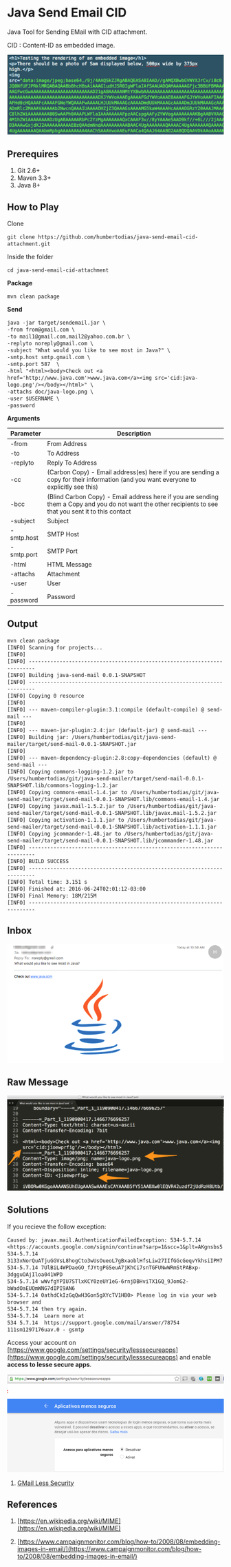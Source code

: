 # Java Send Email CID

Java Tool for Sending EMail with CID attachment.

CID : Content-ID as embedded image.

![Embedded-Image](doc/embedded-images.png)


## Prerequires

1. Git 2.6+
2. Maven 3.3+
3. Java 8+


## How to Play

Clone

```
git clone https://github.com/humbertodias/java-send-email-cid-attachment.git
```

Inside the folder

```
cd java-send-email-cid-attachment
```

**Package**

```
mvn clean package
```

**Send**

```
java -jar target/sendemail.jar \
-from from@gmail.com \
-to mail1@gmail.com,mail2@yahoo.com.br \
-replyto noreply@gmail.com \
-subject "What would you like to see most in Java?" \
-smtp.host smtp.gmail.com \
-smtp.port 587  \
-html "<html><body>Check out <a href='http://www.java.com'>www.java.com</a><img src='cid:java-logo.png'/></body></html>" \
-attachs doc/java-logo.png \
-user $USERNAME \
-password

```

**Arguments**

Parameter | Description
------------- | -------------
-from | From Address
-to | To Address
-replyto | Reply To Address
-cc | (Carbon Copy) - Email address(es) here if you are sending a copy for their information (and you want everyone to explicitly see this)
-bcc | (Blind Carbon Copy) - Email address here if you are sending them a Copy and you do not want the other recipients to see that you sent it to this contact
-subject |  Subject
-smtp.host | SMTP Host
-smtp.port | SMTP Port
-html | HTML Message
-attachs | Attachment
-user | User
-password | Password

## Output

```
mvn clean package
[INFO] Scanning for projects...
[INFO]                                                                         
[INFO] ------------------------------------------------------------------------
[INFO] Building java-send-mail 0.0.1-SNAPSHOT
[INFO] ------------------------------------------------------------------------
[INFO] Copying 0 resource
[INFO] 
[INFO] --- maven-compiler-plugin:3.1:compile (default-compile) @ send-mail ---
[INFO] 
[INFO] --- maven-jar-plugin:2.4:jar (default-jar) @ send-mail ---
[INFO] Building jar: /Users/humbertodias/git/java-send-mailer/target/send-mail-0.0.1-SNAPSHOT.jar
[INFO] 
[INFO] --- maven-dependency-plugin:2.8:copy-dependencies (default) @ send-mail ---
[INFO] Copying commons-logging-1.2.jar to /Users/humbertodias/git/java-send-mailer/target/send-mail-0.0.1-SNAPSHOT.lib/commons-logging-1.2.jar
[INFO] Copying commons-email-1.4.jar to /Users/humbertodias/git/java-send-mailer/target/send-mail-0.0.1-SNAPSHOT.lib/commons-email-1.4.jar
[INFO] Copying javax.mail-1.5.2.jar to /Users/humbertodias/git/java-send-mailer/target/send-mail-0.0.1-SNAPSHOT.lib/javax.mail-1.5.2.jar
[INFO] Copying activation-1.1.1.jar to /Users/humbertodias/git/java-send-mailer/target/send-mail-0.0.1-SNAPSHOT.lib/activation-1.1.1.jar
[INFO] Copying jcommander-1.48.jar to /Users/humbertodias/git/java-send-mailer/target/send-mail-0.0.1-SNAPSHOT.lib/jcommander-1.48.jar
[INFO] ------------------------------------------------------------------------
[INFO] BUILD SUCCESS
[INFO] ------------------------------------------------------------------------
[INFO] Total time: 3.151 s
[INFO] Finished at: 2016-06-24T02:01:12-03:00
[INFO] Final Memory: 18M/215M
[INFO] ------------------------------------------------------------------------

```

## Inbox

![Preview](doc/inbox.png)

## Raw Message

![Preview](doc/raw-email.png)


## Solutions

If you recieve the follow exception:

```
Caused by: javax.mail.AuthenticationFailedException: 534-5.7.14 <https://accounts.google.com/signin/continue?sarp=1&scc=1&plt=AKgnsbs5
534-5.7.14 3133xNorQuATjuGGVsL8hogCto3wUsOueoL7gBxaoblHfsLiw27IIfGGcGeqvYkhsiIPM7
534-5.7.14 7UlBiL4WPDaeGO_fJYtgPGSeuA7jKhCi7snTGFUNwWRmStPABxp-3dgguOAjIloa041WPD
534-5.7.14 wWvfgYPIU7STlxKCY0zeUY1eG-6rnjDBHviTX1GQ_9JomG2-bWadOaEUQmWNG7dIPI9AN6
534-5.7.14 0athdCkIzGqQwH3Gon5gXYcTV1HB0> Please log in via your web browser and
534-5.7.14 then try again.
534-5.7.14  Learn more at
534 5.7.14  https://support.google.com/mail/answer/78754 111sm1297176uav.0 - gsmtp
```

Access your account on [https://www.google.com/settings/security/lesssecureapps](https://www.google.com/settings/security/lesssecureapps) and enable **access to lesse secure apps**.

![Preview](doc/gmail-less-security.png)

1. [GMail Less Security](https://support.google.com/accounts/answer/6010255?hl=en)


## References

1. [https://en.wikipedia.org/wiki/MIME](https://en.wikipedia.org/wiki/MIME)

2. [https://www.campaignmonitor.com/blog/how-to/2008/08/embedding-images-in-email/](https://www.campaignmonitor.com/blog/how-to/2008/08/embedding-images-in-email/)
